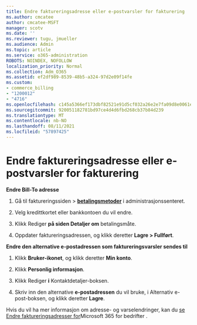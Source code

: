 ```yaml
---
title: Endre faktureringsadresse eller e-postvarsler for fakturering
ms.author: cmcatee
author: cmcatee-MSFT
manager: scotv
ms.date: ''
ms.reviewer: tugu, jmueller
ms.audience: Admin
ms.topic: article
ms.service: o365-administration
ROBOTS: NOINDEX, NOFOLLOW
localization_priority: Normal
ms.collection: Adm_O365
ms.assetid: ef2df989-8539-48b5-a324-97d2e09f14fe
ms.custom:
- commerce_billing
- "1200012"
- "4716"
ms.openlocfilehash: c145a5366ef173dbf82521e91d5cf032a26e2e7fa09d8e0061ec03887a2a3124
ms.sourcegitcommit: 920051182781bd97ce4d4d6fbd268cb37b84d239
ms.translationtype: MT
ms.contentlocale: nb-NO
ms.lasthandoff: 08/11/2021
ms.locfileid: "57897425"
---
```

# <a name="change-billing-address-or-billing-email-notifications"></a>Endre faktureringsadresse eller e-postvarsler for fakturering

**Endre Bill-To adresse**

1. Gå til faktureringssiden > **[betalingsmetoder](https://go.microsoft.com/fwlink/p/?linkid=2018806)** i administrasjonssenteret.

2. Velg kredittkortet eller bankkontoen du vil endre.

3. Klikk Rediger **på siden Detaljer om** betalingsmåte. 

4. Oppdater faktureringsadressen, og klikk deretter **Lagre > Fullført**.

**Endre den alternative e-postadressen som faktureringsvarsler sendes til** 

1. Klikk **Bruker-ikonet**, og klikk deretter **Min konto**.

2. Klikk **Personlig informasjon**.

3. Klikk Rediger **i** Kontaktdetaljer-boksen. 

4. Skriv inn den alternative **e-postadressen** du vil bruke, i Alternativ e-post-boksen, og klikk deretter **Lagre**.

Hvis du vil ha mer informasjon om adresse- og varselendringer, kan du [se Endre faktureringsadresser for](https://docs.microsoft.com/microsoft-365/commerce/billing-and-payments/change-your-billing-addresses)Microsoft 365 for bedrifter .
